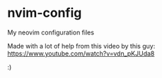 # nvim-config

My neovim configuration files

Made with a lot of help from this video by this guy:
https://www.youtube.com/watch?v=vdn_pKJUda8

:)
